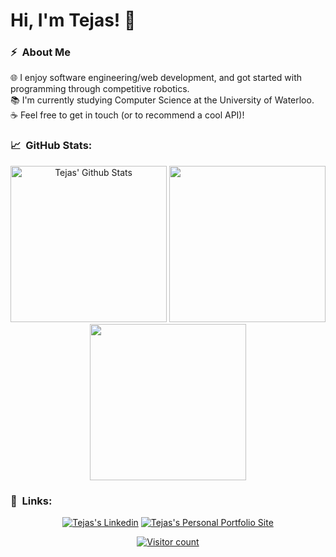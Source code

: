 
# Hi, I'm Tejas! 👋

###  ⚡ &nbsp;About Me

🌐 I enjoy software engineering/web development, and got started with programming through competitive robotics.\
📚 I'm currently studying Computer Science at the University of Waterloo.\
☕ Feel free to get in touch (or to recommend a cool API)!

###  📈 &nbsp;GitHub Stats:

<p align="center">
<a href="https://github.com/twilkhoo/" target="_blank"><img  height="250em" src="https://github-readme-stats.vercel.app/api?username=twilkhoo&count_private=true&show_icons=true&theme=tokyonight" alt="Tejas' Github Stats"></a>
<img height="250em" src="https://github-readme-stats.vercel.app/api/top-langs/?username=twilkhoo&theme=tokyonight&hide_border=true"/>
<img align="center" height="250em" src="https://github-readme-streak-stats.herokuapp.com/?user=twilkhoo&theme=tokyonight&hide_border=true"/>
</p>


###  🔗 &nbsp;Links:

<p align="center">
<a href="https://linkedin.com/in/twilkhoo/" target="_blank"><img src="https://img.shields.io/badge/-twilkhoo-0077B5?style=for-the-badge&amp;logo=Linkedin&amp;logoColor=white&amp;link=https://linkedin.com/in/twilkhoo/" alt="Tejas's Linkedin"></a>
<a href="https://twilkhoo.com/" target="_blank"><img src="https://img.shields.io/badge/-twilkhoo.com-d0a100?style=for-the-badge&amp;logo=WindowsTerminal&amp;logoColor=white&amp;link=https://twilkhoo.com/" alt="Tejas's Personal Portfolio Site"></a> 

<div align="center">
<a href="https://github.com/twilkhoo/" target="_blank">
  
![Visitor count](https://shields-io-visitor-counter.herokuapp.com/badge?page=twilkhoo.twilkhoo&label=Visitors&labelColor=black&style=for-the-badge&logo=github&color=32cd32)

</a>
</div>
</p>
</div>
